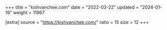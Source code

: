 +++
title = "kishvanchee.com"
date = "2022-03-22"
updated = "2024-01-19"
weight = 11967

[extra]
source = "https://kishvanchee.com/"
ratio = 15
size = 12
+++
